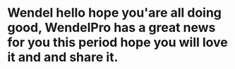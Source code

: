 # Wendel hello hope you'are all doing good, WendelPro has a great news for you this period hope you will love it and and share it.
